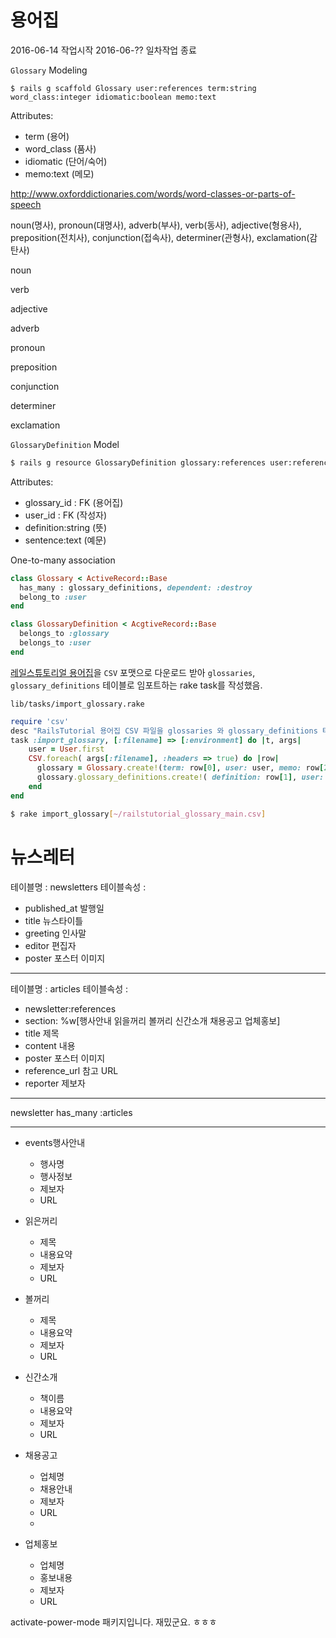 # 용어집

2016-06-14 작업시작
2016-06-?? 일차작업 종료

`Glossary` Modeling

```shell  
$ rails g scaffold Glossary user:references term:string word_class:integer idiomatic:boolean memo:text
```

Attributes:

 - term (용어)
 - word_class (품사)
 - idiomatic (단어/숙어)
 - memo:text (메모)


http://www.oxforddictionaries.com/words/word-classes-or-parts-of-speech

noun(명사), pronoun(대명사), adverb(부사), verb(동사), adjective(형용사), preposition(전치사), conjunction(접속사), determiner(관형사), exclamation(감탄사)

noun

verb

adjective

adverb

pronoun

preposition

conjunction

determiner

exclamation




`GlossaryDefinition` Model

```sh
$ rails g resource GlossaryDefinition glossary:references user:references definition sentence:text
```


Attributes:

 - glossary_id : FK  (용어집)
 - user_id : FK (작성자)
 - definition:string (뜻)
 - sentence:text (예문)


One-to-many association

```ruby
class Glossary < ActiveRecord::Base
  has_many : glossary_definitions, dependent: :destroy
  belong_to :user
end

class GlossaryDefinition < AcgtiveRecord::Base
  belongs_to :glossary
  belongs_to :user
end
```

[레일스튜토리얼 용어집](http://bit.ly/railstutorial_glossary)을 `CSV` 포맷으로 다운로드 받아 `glossaries`, `glossary_definitions` 테이블로 임포트하는 rake task를 작성했음.

`lib/tasks/import_glossary.rake`

```ruby
require 'csv'
desc "RailsTutorial 용어집 CSV 파일을 glossaries 와 glossary_definitions 테이블로 추가한다."
task :import_glossary, [:filename] => [:environment] do |t, args|
    user = User.first
    CSV.foreach( args[:filename], :headers => true) do |row|
      glossary = Glossary.create!(term: row[0], user: user, memo: row[2] )
      glossary.glossary_definitions.create!( definition: row[1], user: user )
    end
end
```


```sh
$ rake import_glossary[~/railstutorial_glossary_main.csv]
```



# 뉴스레터

테이블명 : newsletters
테이블속성 :

* published_at 발행일
* title 뉴스타이틀
* greeting 인사말
* editor 편집자
* poster 포스터 이미지

---

테이블명 : articles
테이블속성 :

* newsletter:references
* section: %w[행사안내 읽을꺼리 볼꺼리 신간소개 채용공고 업체홍보]
* title 제목
* content 내용
* poster 포스터 이미지
* reference_url 참고 URL
* reporter 제보자

---

newsletter has_many :articles

---


* events행사안내

  * 행사명
  * 행사정보
  * 제보자
  * URL

* 읽은꺼리
  * 제목
  * 내용요약
  * 제보자
  * URL

* 볼꺼리
  * 제목
  * 내용요약
  * 제보자
  * URL

* 신간소개
  * 책이름
  * 내용요약
  * 제보자
  * URL

* 채용공고
  * 업체명
  * 채용안내
  * 제보자
  * URL
  *

* 업체홍보
  * 업체명
  * 홍보내용
  * 제보자
  * URL

activate-power-mode 패키지입니다.
재밌군요. ㅎㅎㅎ

